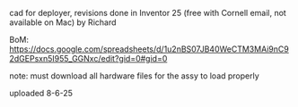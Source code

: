 cad for deployer, revisions done in Inventor 25 (free with Cornell email, not available on Mac) by Richard

BoM: https://docs.google.com/spreadsheets/d/1u2nBS07JB40WeCTM3MAi9nC92dGEPsxn5I955_GGNxc/edit?gid=0#gid=0 

note:
must download all hardware files for the assy to load properly


uploaded 8-6-25
